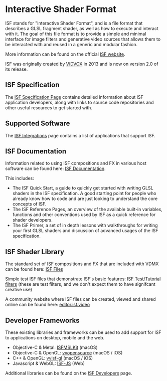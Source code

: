# Interactive Shader Format

ISF stands for "Interactive Shader Format", and is a file format that describes a GLSL fragment shader, as well as how to execute and interact with it. The goal of this file format is to provide a simple and minimal interface for image filters and generative video sources that allows them to be interacted with and reused in a generic and modular fashion.

More information can be found on the official [ISF website](https://isf.video).

ISF was originally created by [VIDVOX](https://vidvox.net) in 2013 and is now on version 2.0 of its release.

## ISF Specification

The [ISF Specification Page](https://github.com/mrRay/ISF_Spec/) contains detailed information about ISF application developers, along with links to source code repositories and other useful resources to get started with.

## Supported Software

The [ISF Integrations](https://isf.video/integrations/) page contains a list of applications that support ISF.

## ISF Documentation

Information related to using ISF compositions and FX in various host software can be found here: [ISF Documentation](https://docs.isf.video).

This includes:
- The ISF Quick Start, a guide to quickly get started with writing GLSL shaders in the ISF specification. A good starting point for people who already know how to code and are just looking to understand the core concepts of ISF.
- The ISF Reference Pages, an overview of the available built-in variables, functions and other conventions used by ISF as a quick reference for shader developers.
- The ISF Primer, a set of in depth lessons with walkthroughs for writing your first GLSL shaders and discussion of advanced usages of the ISF specification.

## ISF Shader Library

The standard set of ISF compositions and FX that are included with VDMX can be found here: [ISF Files](https://github.com/Vidvox/ISF-Files)

Simple test ISF files that demonstrate ISF's basic features: [ISF Test/Tutorial filters](http://vidvox.net/rays_oddsnends/ISF%20tests+tutorials.zip)
(these are test filters, and we don't expect them to have signifcant creative use)

A community website where ISF files can be created, viewed and shared online can be found here: [editor.isf.video](https://editor.isf.video)

## Developer Frameworks

These existing libraries and frameworks can be used to add support for ISF to applications on desktop, mobile and the web.

- Objective-C & Metal: [ISFMSLKit](https://github.com/mrRay/ISFMSLKit) (macOS)
- Objective-C & OpenGL: [vvopensource](https://github.com/mrRay/vvopensource) (macOS / iOS)
- C++ & OpenGL: [vvisf-gl](https://github.com/mrRay/vvisf-gl) (macOS / iOS)
- Javascript & WebGL: [ISF-JS](https://github.com/msfeldstein/interactive-shader-format-js) (Web)

Additional libraries can be found on the [ISF Developers](https://isf.video/developers/) page.